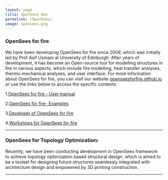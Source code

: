 ```yaml
---
layout: page
title: OpenSees Dev
permalink: /OpenSees/
image: opensees.png
---
```


### OpenSees for fire
We have been developing OpenSees for fire since 2009, which was initially led by Prof Asif Usmani at University of Edinburgh. After years of development, it has become an Open-source tool for modelling structures in fire in various aspects, which include fire modelling, heat transfer analyses, thermo-mechanical analyses, and user interface. For more information about OpenSees for fire, you can visit our website [openseesforfire.github.io](http://openseesforfire.github.io/) or use the links below to access the specific contents:

1.[OpenSees for fire - User manual](http://openseesforfire.github.io/user.html)

2.[OpenSees for fire- Examples](http://openseesforfire.github.io/Subpages/examples.html)

3.[Developer of OpenSees for fire](http://openseesforfire.github.io/developer.html)

4.[Workshops for OpenSees for fire](http://openseesforfire.github.io/workshop.html)

***

### OpenSees for Topology Optimization: 
Recently, we have been conducting development in OpenSees framework to achieve topology optimization based structural design, which is aimed to be a toolset for designing future structures seamlessly integrated with architecture design and empowered by 3D printing construction. 





***

